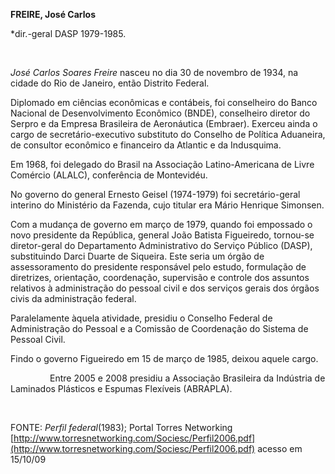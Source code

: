 **FREIRE, José Carlos**

\*dir.-geral DASP 1979-1985.

 

*José Carlos Soares Freire* nasceu no dia 30 de novembro de 1934, na
cidade do Rio de Janeiro, então Distrito Federal.

Diplomado em ciências econômicas e contábeis, foi conselheiro do Banco
Nacional de Desenvolvimento Econômico (BNDE), conselheiro diretor do
Serpro e da Empresa Brasileira de Aeronáutica (Embraer). Exerceu ainda o
cargo de secretário-executivo substituto do Conselho de Política
Aduaneira, de consultor econômico e financeiro da Atlantic e da
Indusquima.

Em 1968, foi delegado do Brasil na Associação Latino-Americana de Livre
Comércio (ALALC), conferência de Montevidéu.

No governo do general Ernesto Geisel (1974-1979) foi secretário-geral
interino do Ministério da Fazenda, cujo titular era Mário Henrique
Simonsen.

Com a mudança de governo em março de 1979, quando foi empossado o novo
presidente da República, general João Batista Figueiredo, tornou-se
diretor-geral do Departamento Administrativo do Serviço Público (DASP),
substituindo Darci Duarte de Siqueira. Este seria um órgão de
assessoramento do presidente responsável pelo estudo, formulação de
diretrizes, orientação, coordenação, supervisão e controle dos assuntos
relativos à administração do pessoal civil e dos serviços gerais dos
órgãos civis da administração federal.

Paralelamente àquela atividade, presidiu o Conselho Federal de
Administração do Pessoal e a Comissão de Coordenação do Sistema de
Pessoal Civil.

Findo o governo Figueiredo em 15 de março de 1985, deixou aquele cargo.

                Entre 2005 e 2008 presidiu a Associação Brasileira da
Indústria de Laminados Plásticos e Espumas Flexíveis (ABRAPLA).

 

FONTE: *Perfil federal*(1983); Portal Torres Networking
[http://www.torresnetworking.com/Sociesc/Perfil2006.pdf](http://www.torresnetworking.com/Sociesc/Perfil2006.pdf)
acesso em 15/10/09
